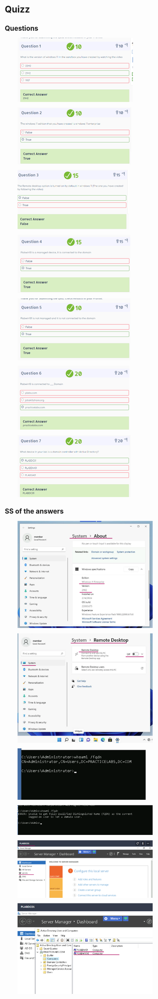 # Quizz



## Questions

<div align="left">

<figure><img src="../../.gitbook/assets/image (19) (1).png" alt="" width="362"><figcaption></figcaption></figure>

</div>

<div align="left">

<figure><img src="../../.gitbook/assets/image (22).png" alt="" width="356"><figcaption></figcaption></figure>

</div>

<div align="left">

<figure><img src="../../.gitbook/assets/image (23).png" alt="" width="349"><figcaption></figcaption></figure>

</div>

<div align="left">

<figure><img src="../../.gitbook/assets/image (24).png" alt="" width="354"><figcaption></figcaption></figure>

</div>

<div align="left">

<figure><img src="../../.gitbook/assets/image (25).png" alt="" width="354"><figcaption></figcaption></figure>

</div>

<div align="left">

<figure><img src="../../.gitbook/assets/image (26).png" alt="" width="351"><figcaption></figcaption></figure>

</div>

<div align="left">

<figure><img src="../../.gitbook/assets/image (27).png" alt="" width="356"><figcaption></figcaption></figure>

</div>

## SS of the answers

<figure><img src="../../.gitbook/assets/image (13) (1).png" alt=""><figcaption></figcaption></figure>



<figure><img src="../../.gitbook/assets/image (14) (1).png" alt=""><figcaption></figcaption></figure>

<figure><img src="../../.gitbook/assets/image (15) (1).png" alt=""><figcaption></figcaption></figure>

<figure><img src="../../.gitbook/assets/image (16) (1).png" alt=""><figcaption></figcaption></figure>

<figure><img src="../../.gitbook/assets/image (17) (1).png" alt=""><figcaption></figcaption></figure>

<figure><img src="../../.gitbook/assets/image (18) (1).png" alt=""><figcaption></figcaption></figure>
